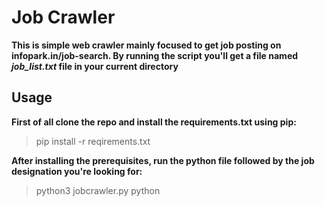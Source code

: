 # Job Crawler

**This is simple web crawler mainly focused to get job posting on infopark.in/job-search.
By running the script you'll get a file named _job_list.txt_ file in your current directory**


## Usage

**First of all clone the repo and install the requirements.txt using pip:**
 
 > pip install -r reqirements.txt
 
 
**After installing the prerequisites, run the python file followed by the job designation you're looking for:**

  > python3 jobcrawler.py python
